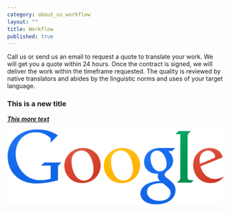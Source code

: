 ```yaml
---
category: about_us_workflow
layout: ""
title: Workflow
published: true
---
```


Call us or send us an email to request a quote to translate your work. We will get you a quote within 24 hours. Once the contract is signed, we will deliver the work within the timeframe requested. The quality is reviewed by native translators and abides by the linguistic norms and uses of your target language. 

### This is a new title

[_**This more text**_](http://www.google.com)

![logo11w.png](/assets/images/uploads/logo11w.png)
